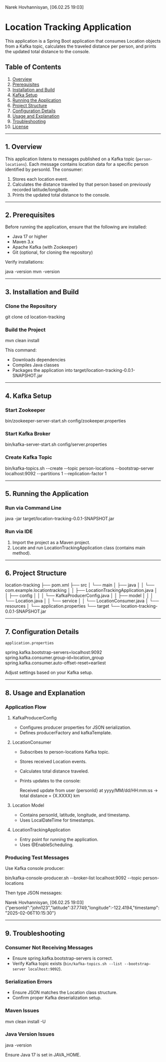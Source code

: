 Narek Hovhannisyan, [06.02.25 19:03]
# Location Tracking Application

This application is a Spring Boot application that consumes Location objects from a Kafka topic, calculates the traveled distance per person, and prints the updated total distance to the console.

## Table of Contents

1. [Overview](#overview)
2. [Prerequisites](#prerequisites)
3. [Installation and Build](#installation-and-build)
4. [Kafka Setup](#kafka-setup)
5. [Running the Application](#running-the-application)
6. [Project Structure](#project-structure)
7. [Configuration Details](#configuration-details)
8. [Usage and Explanation](#usage-and-explanation)
9. [Troubleshooting](#troubleshooting)
10. [License](#license)

---

## 1. Overview

This application listens to messages published on a Kafka topic (`person-locations`). Each message contains location data for a specific person identified by personId. The consumer:

1. Stores each location event.
2. Calculates the distance traveled by that person based on previously recorded latitude/longitude.
3. Prints the updated total distance to the console.

---

## 2. Prerequisites

Before running the application, ensure that the following are installed:

- Java 17 or higher
- Maven 3.x
- Apache Kafka (with Zookeeper)
- Git (optional, for cloning the repository)

Verify installations:


java -version
mvn -version


---

## 3. Installation and Build

### Clone the Repository


git clone <repository-url>
cd location-tracking


### Build the Project


mvn clean install


This command:

- Downloads dependencies
- Compiles Java classes
- Packages the application into target/location-tracking-0.0.1-SNAPSHOT.jar

---

## 4. Kafka Setup

### Start Zookeeper


bin/zookeeper-server-start.sh config/zookeeper.properties


### Start Kafka Broker


bin/kafka-server-start.sh config/server.properties


### Create Kafka Topic


bin/kafka-topics.sh --create --topic person-locations --bootstrap-server localhost:9092 --partitions 1 --replication-factor 1


---

## 5. Running the Application

### Run via Command Line


java -jar target/location-tracking-0.0.1-SNAPSHOT.jar


### Run via IDE

1. Import the project as a Maven project.
2. Locate and run LocationTrackingApplication class (contains main method).

---

## 6. Project Structure


location-tracking
├── pom.xml
├── src
│   └── main
│       ├── java
│       │   └── com.example.locationtracking
│       │       ├── LocationTrackingApplication.java
│       │       ├── config
│       │       │   └── KafkaProducerConfig.java
│       │       ├── model
│       │       │   └── Location.java
│       │       └── service
│       │           └── LocationConsumer.java
│       └── resources
│           └── application.properties
└── target
    └── location-tracking-0.0.1-SNAPSHOT.jar


---

## 7. Configuration Details

`application.properties`


spring.kafka.bootstrap-servers=localhost:9092
spring.kafka.consumer.group-id=location_group
spring.kafka.consumer.auto-offset-reset=earliest


Adjust settings based on your Kafka setup.

---

## 8. Usage and Explanation

### Application Flow

1. KafkaProducerConfig

   - Configures producer properties for JSON serialization.
   - Defines producerFactory and kafkaTemplate.

2. LocationConsumer

   - Subscribes to person-locations Kafka topic.
   - Stores received Location events.
   - Calculates total distance traveled.
   - Prints updates to the console:
     
     Received update from user {personId} at yyyy/MM/dd/HH:mm:ss -> total distance = {X.XXXX} km
     

3. Location Model

   - Contains personId, latitude, longitude, and timestamp.
   - Uses LocalDateTime for timestamps.

4. LocationTrackingApplication

   - Entry point for running the application.
   - Uses @EnableScheduling.

### Producing Test Messages

Use Kafka console producer:


bin/kafka-console-producer.sh --broker-list localhost:9092 --topic person-locations


Then type JSON messages:

Narek Hovhannisyan, [06.02.25 19:03]
{"personId":"john123","latitude":37.7749,"longitude":-122.4194,"timestamp":"2025-02-06T10:15:30"}


---

## 9. Troubleshooting

### Consumer Not Receiving Messages

- Ensure spring.kafka.bootstrap-servers is correct.
- Verify Kafka topic exists (`bin/kafka-topics.sh --list --bootstrap-server localhost:9092`).

### Serialization Errors

- Ensure JSON matches the Location class structure.
- Confirm proper Kafka deserialization setup.

### Maven Issues


mvn clean install -U


### Java Version Issues


java -version


Ensure Java 17 is set in JAVA_HOME.
